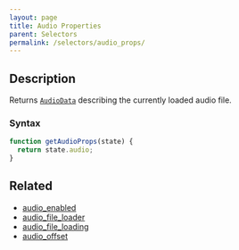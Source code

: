 ```yaml
---
layout: page
title: Audio Properties
parent: Selectors
permalink: /selectors/audio_props/
---
```


## Description

Returns [`AudioData`](../External/audio_data.js) describing the currently loaded audio file.

### Syntax

```js
function getAudioProps(state) {
  return state.audio;
}
```

## Related

- [audio_enabled](./audio_enabled.md)
- [audio_file_loader](./audio_file_loader.md)
- [audio_file_loading](./audio_file_loading.md)
- [audio_offset](./audio_offset.md)
